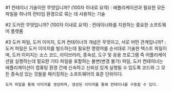 #1 컨테이너 기술이란 무엇입니까? (100자 이내로 요약)
  : 애플리케이션과 필요한 모든 파일을 하나의 런타임 환경으로 묶는 데 사용하는 기술

#2 도커란 무엇입니까? (100자 이내로 요약)
  : 컨테이너화를 지원하는 중요한 소프트웨어 플랫폼

#3 도커 파일, 도커 이미지, 도커 컨테이너의 개념은 무엇이고, 서로 어떤 관계입니까?
  : 도커 파일은 도커 이미지를 빌드하는데 필요한 명령어를 순서대로 기술한 텍스트 파일이며,
    도커 이미지는 소스 코드, 라이브러리, 종속성, 도구 및 응용 프로그램 즉 어플리케이션을 실행하는데 필요한 기타 파일을 포함하는 불변(변경 불가) 파일,
    도커 컨테이너는 애플리케이션이 컴퓨팅 환경 간에 신속하고 신뢰성 있게 실행될 수 있도록 코드와 그 모든 종속성 있는 것들을 패키징하는 소프트웨어의 표준 단위이다.

    도커 파일을 통해 이미지를 생성하며, 생성된 이미지를 통해 컨테이너를 구동할 수 있다.
